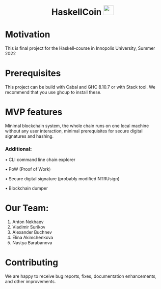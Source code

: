 

<h1 align="center">HaskellCoin</a> 
<img src="https://github.com/blackcater/blackcater/raw/main/images/Hi.gif" height="32"/></h1>

# Motivation
This is final project for the Haskell-course in Innopolis University, Summer 2022

# Prerequisites
This project can be build with Cabal and GHC 8.10.7 or with Stack tool. We recommend that you use ghcup to install these.

# MVP features
Minimal blockchain system, the whole chain runs on one local machine without any
user interaction, minimal prerequisites for secure digital signatures and hashing.
### Additional:
• CLI command line chain explorer

• PoW (Proof of Work)

• Secure digital signature (probably modified NTRUsign) 

• Blockchain dumper

# Our Team:
1. Anton Nekhaev
2. Vladimir Surikov
3. Alexander Buchnev
4. Elina Akimchenkova
5. Nastya Barabanova

# Contributing
We are happy to receive bug reports, fixes, documentation enhancements, and other improvements.

